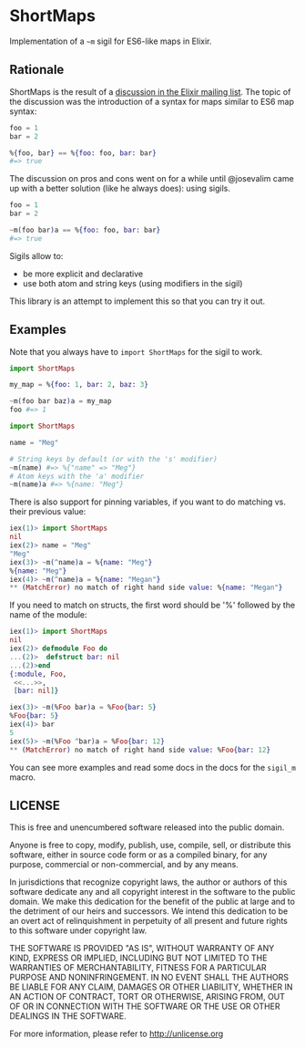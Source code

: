 # ShortMaps

Implementation of a `~m` sigil for ES6-like maps in Elixir.

## Rationale

ShortMaps is the result of a
[discussion in the Elixir mailing list][google-groups]. The topic of the
discussion was the introduction of a syntax for maps similar to ES6 map syntax:

```elixir
foo = 1
bar = 2

%{foo, bar} == %{foo: foo, bar: bar}
#=> true
```

The discussion on pros and cons went on for a while until @josevalim came up
with a better solution (like he always does): using sigils.

```elixir
foo = 1
bar = 2

~m(foo bar)a == %{foo: foo, bar: bar}
#=> true
```

Sigils allow to:

- be more explicit and declarative
- use both atom and string keys (using modifiers in the sigil)

This library is an attempt to implement this so that you can try it out.

## Examples

Note that you always have to `import ShortMaps` for the sigil to work.

```elixir
import ShortMaps

my_map = %{foo: 1, bar: 2, baz: 3}

~m(foo bar baz)a = my_map
foo #=> 1
```

```elixir
import ShortMaps

name = "Meg"

# String keys by default (or with the 's' modifier)
~m(name) #=> %{"name" => "Meg"}
# Atom keys with the 'a' modifier
~m(name)a #=> %{name: "Meg"}
```

There is also support for pinning variables, if you want to do matching
vs. their previous value:

```elixir
iex(1)> import ShortMaps
nil
iex(2)> name = "Meg"
"Meg"
iex(3)> ~m(^name)a = %{name: "Meg"}
%{name: "Meg"}
iex(4)> ~m(^name)a = %{name: "Megan"}
** (MatchError) no match of right hand side value: %{name: "Megan"}
```

If you need to match on structs, the first word should be '%' followed by the
name of the module:

```elixir
iex(1)> import ShortMaps
nil
iex(2)> defmodule Foo do
...(2)>  defstruct bar: nil
...(2)>end
{:module, Foo,
 <<...>>,
 [bar: nil]}

iex(3)> ~m(%Foo bar)a = %Foo{bar: 5}
%Foo{bar: 5}
iex(4)> bar
5
iex(5)> ~m(%Foo ^bar)a = %Foo{bar: 12}
** (MatchError) no match of right hand side value: %Foo{bar: 12}
```

You can see more examples and read some docs in the docs for the `sigil_m`
macro.

## LICENSE

This is free and unencumbered software released into the public domain.

Anyone is free to copy, modify, publish, use, compile, sell, or
distribute this software, either in source code form or as a compiled
binary, for any purpose, commercial or non-commercial, and by any
means.

In jurisdictions that recognize copyright laws, the author or authors
of this software dedicate any and all copyright interest in the
software to the public domain. We make this dedication for the benefit
of the public at large and to the detriment of our heirs and
successors. We intend this dedication to be an overt act of
relinquishment in perpetuity of all present and future rights to this
software under copyright law.

THE SOFTWARE IS PROVIDED "AS IS", WITHOUT WARRANTY OF ANY KIND,
EXPRESS OR IMPLIED, INCLUDING BUT NOT LIMITED TO THE WARRANTIES OF
MERCHANTABILITY, FITNESS FOR A PARTICULAR PURPOSE AND NONINFRINGEMENT.
IN NO EVENT SHALL THE AUTHORS BE LIABLE FOR ANY CLAIM, DAMAGES OR
OTHER LIABILITY, WHETHER IN AN ACTION OF CONTRACT, TORT OR OTHERWISE,
ARISING FROM, OUT OF OR IN CONNECTION WITH THE SOFTWARE OR THE USE OR
OTHER DEALINGS IN THE SOFTWARE.

For more information, please refer to <http://unlicense.org>


[google-groups]: https://groups.google.com/forum/#!topic/elixir-lang-core/NoUo2gqQR3I
